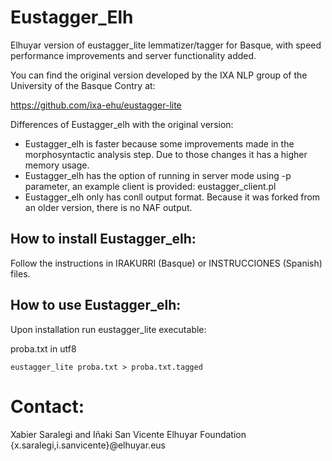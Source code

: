  Eustagger_Elh
===============

Elhuyar version of eustagger_lite lemmatizer/tagger for Basque, with speed performance improvements and server functionality added.

You can find the original version developed by the IXA NLP group of the University of the Basque Contry at:

https://github.com/ixa-ehu/eustagger-lite


Differences of Eustagger_elh with the original version:

- Eustagger_elh is faster because some improvements made in the morphosyntactic analysis step. Due to those changes it has a higher memory usage.
- Eustagger_elh has the option of running in server mode using -p parameter, an example client is provided: eustagger_client.pl 
- Eustagger_elh only has conll output format. Because it was forked from an older version, there is no NAF output. 


How to install Eustagger_elh:
-------------------------------

Follow the instructions in IRAKURRI (Basque) or INSTRUCCIONES (Spanish) files.

How to use Eustagger_elh:
----------------------------

Upon installation run eustagger_lite executable:

proba.txt in utf8

````shell
eustagger_lite proba.txt > proba.txt.tagged
````


 Contact: 
===========

Xabier Saralegi and Iñaki San Vicente
Elhuyar Foundation
{x.saralegi,i.sanvicente}@elhuyar.eus

